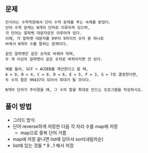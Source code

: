 ## 문제
```
민식이는 수학학원에서 단어 수학 문제를 푸는 숙제를 받았다.
단어 수학 문제는 N개의 단어로 이루어져 있으며, 
각 단어는 알파벳 대문자로만 이루어져 있다.
이때, 각 알파벳 대문자를 0부터 9까지의 숫자 중 하나로 
바꿔서 N개의 수를 합하는 문제이다. 

같은 알파벳은 같은 숫자로 바꿔야 하며, 
두 개 이상의 알파벳이 같은 숫자로 바뀌어지면 안 된다.

예를 들어, GCF + ACDEB를 계산한다고 할 때, 
A = 9, B = 4, C = 8, D = 6, E = 5, F = 3, G = 7로 결정한다면, 
두 수의 합은 99437이 되어서 최대가 될 것이다.

N개의 단어가 주어졌을 때, 그 수의 합을 최대로 만드는 프로그램을 작성하시오.
```

## 풀이 방법
- 그리드 방식
- 단어 reverse하게 저장한 다음 각 자리 수를 map에 저장
  - map으로 중복 단어 거름
- map에 저장 끝나면 list에 담아서 sort(내림차순)
- list에 있는 것들 * 9 ..1 해서  저장
